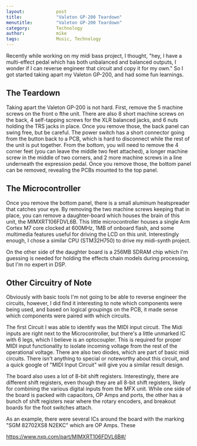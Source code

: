 ```yaml
---
layout:            post
title:             "Valeton GP-200 Teardown"
menutitle:         "Valeton GP-200 Teardown"
category:          Technology
author:            mike
tags:              Music, Technology
---
```


Recently while working on my midi bass project, I thought, "hey, I have a multi-effect pedal which has both unbalanced and balanced outputs, I wonder if I can reverse engineer that circuit and copy it for my own." So I got started taking apart my Valeton GP-200, and had some fun learnings.

## The Teardown

Taking apart the Valeton GP-200 is not hard. First, remove the 5 machine screws on the front o fthe unit. There are also 8 short machine screws on the back, 4 self-tapping screws for the XLR balanced jacks, and 6 nuts holding the TRS jacks in place. Once you remove those, the back panel can swing free, but be careful. The power switch has a short connector going from the button back to a PCB, which is hard to disconnect while the rest of the unit is put together. From the bottom, you will need to remove the 4 corner feet (you can leave the middle two feet attached), a longer machine screw in the middle of two corners, and 2 more machine screws in a line underneath the expression pedal. Once you remove those, the bottom panel can be removed, revealing the PCBs mounted to the top panel.

## The Microcontroller

Once you remove the bottom panel, there is a small aluminum heatspreader that catches your eye. By removing the two machine screws keeping that in place, you can remove a daughter-board which houses the brain of this unit, the MIMXRT106FDVL6B. This little microcontroller houses a single Arm Cortex M7 core clocked at 600MHz, 1MB of onboard flash, and some multimedia features useful for driving the LCD on this unit. Interestingly enough, I chose a similar CPU (STM32H750) to drive my midi-synth project.

On the other side of the daughter board is a 256MB SDRAM chip which I'm guessing is needed for holding the effects chain models during processing, but I'm no expert in DSP.

## Other Circuitry of Note

Obviously with basic tools I'm not going to be able to reverse engineer the circuits, however, I did find it interesting to note which components were being used, and based on logical groupings on the PCB, it made sense which components were paired with which circuits.

The first Circuit I was able to identify was the MIDI input circuit. The Midi inputs are right next to the Microcontroller, but there's a little unmarked IC with 6 legs, which I believe is an optocoupler. This is required for proper MIDI input functionality to isolate incoming voltage from the rest of the operational voltage. There are also two diodes, which are part of basic midi circuits. There isn't anything to special or noteworthy about this circuit, and a quick google of "MIDI Input Circuit" will give you a similar result design.

The board also uses a lot of 8-bit shift registers. Interestingly, there are different shift registers, even though they are all 8-bit shift registers, likely for combining the various digital inputs from the MFX unit. While one side of the board is packed with capacitors, OP Amps and ports, the other has a bunch of shift registers near where the rotary encoders, and breakout boards for the foot switches attach.

As an example, there were several ICs around the board with the marking "SGM 82702XS8 N2EKC" which are OP Amps. These

https://www.nxp.com/part/MIMXRT106FDVL6B#/